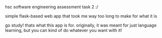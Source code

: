 hsc software engineering assessment task 2 :/

simple flask-based web app that took me way too long to make for what it is

go study! thats what this app is for. originally, it was meant for just language learning, but you can kind of do whatever you want with it!
